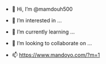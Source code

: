 - 👋 Hi, I’m @mamdouh500
- 👀 I’m interested in ...
- 🌱 I’m currently learning ...
- 💞️ I’m looking to collaborate on ...

- 📫 https://www.mandoyo.com/?m=1

<!---
mamdouh500/mamdouh500 is a ✨ special ✨ repository because its `README.md` (this file) appears on your GitHub profile.
You can click the Preview link to take a look at your changes.
--->
